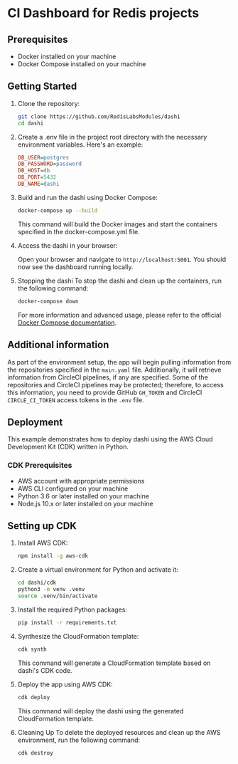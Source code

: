 # CI Dashboard for Redis projects

## Prerequisites

- Docker installed on your machine
- Docker Compose installed on your machine

## Getting Started

1. Clone the repository:

   ```bash
   git clone https://github.com/RedisLabsModules/dashi
   cd dashi

2. Create a .env file in the project root directory with the necessary environment variables. Here's an example:

    ```ini
    DB_USER=postgres
    DB_PASSWORD=password
    DB_HOST=db
    DB_PORT=5432
    DB_NAME=dashi
    ```

3. Build and run the dashi using Docker Compose:

    ```bash
    docker-compose up --build
    ```

    This command will build the Docker images and start the containers specified in the docker-compose.yml file.

4. Access the dashi in your browser:

    Open your browser and navigate to `http://localhost:5001`. You should now see the dashboard running locally.

5. Stopping the dashi
    To stop the dashi and clean up the containers, run the following command:

    ```bash
    docker-compose down
    ```

    For more information and advanced usage, please refer to the official [Docker Compose documentation](https://docs.docker.com/compose/).

## Additional information

As part of the environment setup, the app will begin pulling information from the repositories specified in the `main.yaml` file. Additionally, it will retrieve information from CircleCI pipelines, if any are specified. Some of the repositories and CircleCI pipelines may be protected; therefore, to access this information, you need to provide GitHub `GH_TOKEN` and CircleCI `CIRCLE_CI_TOKEN` access tokens in the `.env` file.

## Deployment

This example demonstrates how to deploy dashi using the AWS Cloud Development Kit (CDK) written in Python.

### CDK Prerequisites

- AWS account with appropriate permissions
- AWS CLI configured on your machine
- Python 3.6 or later installed on your machine
- Node.js 10.x or later installed on your machine

## Setting up CDK

1. Install AWS CDK:

    ```bash
    npm install -g aws-cdk
    ```

2. Create a virtual environment for Python and activate it:

    ```bash
    cd dashi/cdk
    python3 -m venv .venv
    source .venv/bin/activate
    ```

3. Install the required Python packages:

    ```bash
    pip install -r requirements.txt
    ```

4. Synthesize the CloudFormation template:

    ```bash
    cdk synth
    ```

    This command will generate a CloudFormation template based on dashi's CDK code.

5. Deploy the app using AWS CDK:

    ```bash
    cdk deploy
    ```

    This command will deploy the dashi using the generated CloudFormation template.

6. Cleaning Up
    To delete the deployed resources and clean up the AWS environment, run the following command:

    ```bash
    cdk destroy
    ```
